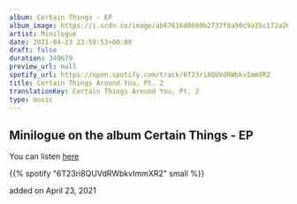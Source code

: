 ```yaml
---
album: Certain Things - EP
album_image: https://i.scdn.co/image/ab67616d0000b2737f8a90c9a35c172a26b6a9db
artist: Minilogue
date: 2021-04-23 22:59:53+00:00
draft: false
duration: 349679
preview_url: null
spotify_url: https://open.spotify.com/track/6T23ri8QUVdRWbkvImmXR2
title: Certain Things Around You, Pt. 2
translationKey: Certain Things Around You, Pt. 2
type: music
---
```


## Minilogue on the album Certain Things - EP

You can listen [here](https://open.spotify.com/track/6T23ri8QUVdRWbkvImmXR2)

{{% spotify "6T23ri8QUVdRWbkvImmXR2" small %}}

added on April 23, 2021